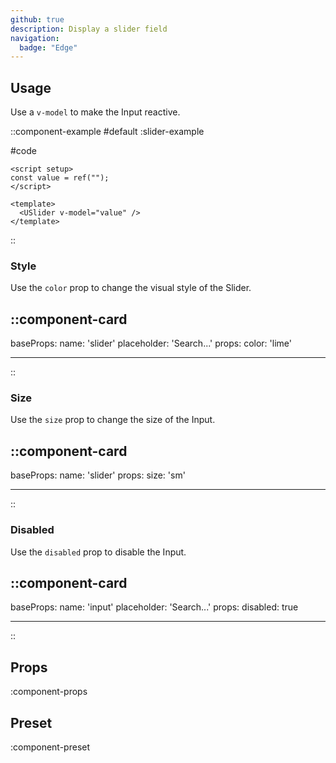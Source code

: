```yaml
---
github: true
description: Display a slider field
navigation:
  badge: "Edge"
---
```


## Usage

Use a `v-model` to make the Input reactive.

::component-example
#default
:slider-example

#code

```vue
<script setup>
const value = ref("");
</script>

<template>
  <USlider v-model="value" />
</template>
```

::

### Style

Use the `color` prop to change the visual style of the Slider.

## ::component-card

baseProps:
name: 'slider'
placeholder: 'Search...'
props:
color: 'lime'

---

::

### Size

Use the `size` prop to change the size of the Input.

## ::component-card

baseProps:
name: 'slider'
props:
size: 'sm'

---

::

### Disabled

Use the `disabled` prop to disable the Input.

## ::component-card

baseProps:
name: 'input'
placeholder: 'Search...'
props:
disabled: true

---

::

## Props

:component-props

## Preset

:component-preset
